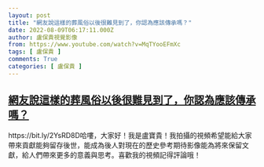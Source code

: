 ```yaml
---
layout: post
title: "網友說這樣的葬風俗以後很難見到了，你認為應該傳承嗎？"
date: 2022-08-09T06:17:11.000Z
author: 盧保貴視覺影像
from: https://www.youtube.com/watch?v=MqTYooEFmXc
tags: [ 盧保貴 ]
comments: True
categories: [ 盧保貴 ]
---
```

<!--1660025831000-->
[網友說這樣的葬風俗以後很難見到了，你認為應該傳承嗎？](https://www.youtube.com/watch?v=MqTYooEFmXc)
------

<div>
https://bit.ly/2YsRD8D哈嘍，大家好！我是盧寶貴！我拍攝的視頻希望能給大家帶來貢獻能夠留存後世，能成為後人對現在的歷史參考期待影像能為將來保留文獻，給人們帶來更多的意義與思考。喜歡我的視頻記得評論哦！
</div>
